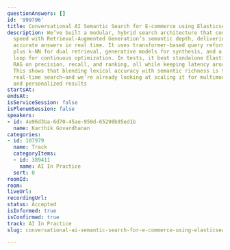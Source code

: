 ```yaml
---
questionAnswers: []
id: '999796'
title: Conversational AI Semantic Search for E-commerce using Elasticsearch + RAG
description: We’ve built a modular, hybrid search architecture that combines Elasticsearch’s
  speed with Retrieval-Augmented Generation’s semantic depth, delivering context-aware,
  accurate answers in real time. It uses transformer-based query reformulation, BM25
  plus k-NN for dual retrieval, generative models for synthesis, and a ranking-feedback
  loop for continuous optimization. In tests, it beat standalone Elasticsearch and
  RAG on precision, recall, and ranking, all while keeping latency around 310 ms.
  This shows that blending lexical accuracy with semantic richness is the key to next-generation,
  real-time search—and we’re already looking at scaling it for multimodal queries
  and personalized results
startsAt:
endsAt:
isServiceSession: false
isPlenumSession: false
speakers:
- id: 4e96d3ba-6d70-45ae-950d-65298b95ed1b
  name: Karthik Govardhanan
categories:
- id: 107979
  name: Track
  categoryItems:
  - id: 389411
    name: AI In Practice
  sort: 0
roomId:
room:
liveUrl:
recordingUrl:
status: Accepted
isInformed: true
isConfirmed: true
track: AI In Practice
slug: conversational-ai-semantic-search-for-e-commerce-using-elasticsearch-rag

---
```

